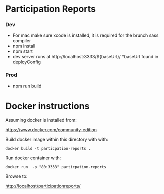 # Participation Reports

### Dev
* For mac make sure xcode is installed, it is required for the brunch sass compiler
* npm install
* npm start
* dev server runs at http://localhost:3333/${baseUrl}/    *baseUrl found in deployConfig

### Prod
* npm run build

# Docker instructions

Assuming docker is installed from:

https://www.docker.com/community-edition

Build docker image within this directory with with:

```
docker build -t particpation-reports .
```

Run docker container with:

```
docker run  -p "80:3333" particpation-reports
```

Browse to:

[http://localhost/participationreports/](http://localhost/participationreports/)

